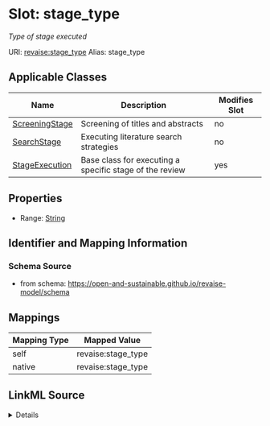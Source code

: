 

# Slot: stage_type 


_Type of stage executed_





URI: [revaise:stage_type](https://open-and-sustainable.github.io/revaise-model/schema/stage_type)
Alias: stage_type

<!-- no inheritance hierarchy -->





## Applicable Classes

| Name | Description | Modifies Slot |
| --- | --- | --- |
| [ScreeningStage](ScreeningStage.md) | Screening of titles and abstracts |  no  |
| [SearchStage](SearchStage.md) | Executing literature search strategies |  no  |
| [StageExecution](StageExecution.md) | Base class for executing a specific stage of the review |  yes  |






## Properties

* Range: [String](String.md)




## Identifier and Mapping Information






### Schema Source


* from schema: https://open-and-sustainable.github.io/revaise-model/schema




## Mappings

| Mapping Type | Mapped Value |
| ---  | ---  |
| self | revaise:stage_type |
| native | revaise:stage_type |




## LinkML Source

<details>
```yaml
name: stage_type
description: Type of stage executed
from_schema: https://open-and-sustainable.github.io/revaise-model/schema
rank: 1000
alias: stage_type
domain_of:
- StageExecution
range: string

```
</details>